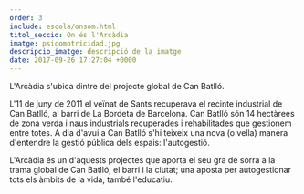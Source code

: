 ```yaml
---
order: 3
include: escola/onsom.html
titol_seccio: On és l'Arcàdia
imatge: psicomotricidad.jpg
descripcio_imatge: descripció de la imatge
date: 2017-09-26 17:27:04 +0000
---
```

L'Arcàdia s'ubica dintre del projecte global de Can Batlló.

L'11 de juny de 2011 el veïnat de Sants recuperava el recinte industrial de Can Batlló, al
barri de La Bordeta de Barcelona. Can Batlló són 14 hectàrees de zona verda i naus industrials recuperades i rehabilitades que gestionem entre totes. A dia d'avui a Can Batlló s'hi teixeix una nova (o vella) manera d'entendre la gestió pública dels espais: l'autogestió.

L'Arcàdia és un d'aquests projectes que aporta el seu gra de sorra a la trama global de Can Batlló, el barri i la ciutat; una aposta per autogestionar tots els àmbits de la vida, també l'educatiu.
